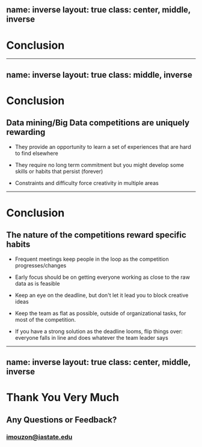 name: inverse
layout: true
class: center, middle, inverse
---
# Conclusion

---
name: inverse
layout: true
class: middle, inverse
---
# Conclusion

## Data mining/Big Data competitions are uniquely rewarding

- They provide an opportunity to learn a set of experiences that are hard to find elsewhere

- They require no long term commitment but you might develop some skills or habits that persist (forever)

- Constraints and difficulty force creativity in multiple areas

---
# Conclusion

## The nature of the competitions reward specific habits

- Frequent meetings keep people in the loop as the competition progresses/changes

- Early focus should be on getting everyone working as close to the raw data as is feasible

- Keep an eye on the deadline, but don't let it lead you to block creative ideas

- Keep the team as flat as possible, outside of organizational tasks, for most of the competition.

- If you have a strong solution as the deadline looms, flip things over: everyone falls in line and does whatever the team leader says 
---


name: inverse
layout: true
class: center, middle, inverse
---
# Thank You Very Much
## Any Questions or Feedback?
### imouzon@iastate.edu

